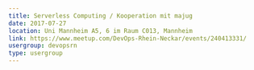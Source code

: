 ```yaml
---
title: Serverless Computing / Kooperation mit majug
date: 2017-07-27
location: Uni Mannheim A5, 6 im Raum C013, Mannheim
link: https://www.meetup.com/DevOps-Rhein-Neckar/events/240413331/
usergroup: devopsrn
type: usergroup
---
```

